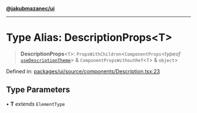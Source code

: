 [**@jakubmazanec/ui**](../README.md)

---

# Type Alias: DescriptionProps\<T\>

> **DescriptionProps**\<`T`\>: `PropsWithChildren`\<`ComponentProps`\<_typeof_
> [`useDescriptionTheme`](../functions/useDescriptionTheme.md)\> & `ComponentPropsWithoutRef`\<`T`\>
> & `object`\>

Defined in:
[packages/ui/source/components/Description.tsx:23](https://github.com/jakubmazanec/tools/blob/7c5f40d811171692b72a47160bc33d644201b16a/packages/ui/source/components/Description.tsx#L23)

## Type Parameters

• **T** _extends_ `ElementType`
